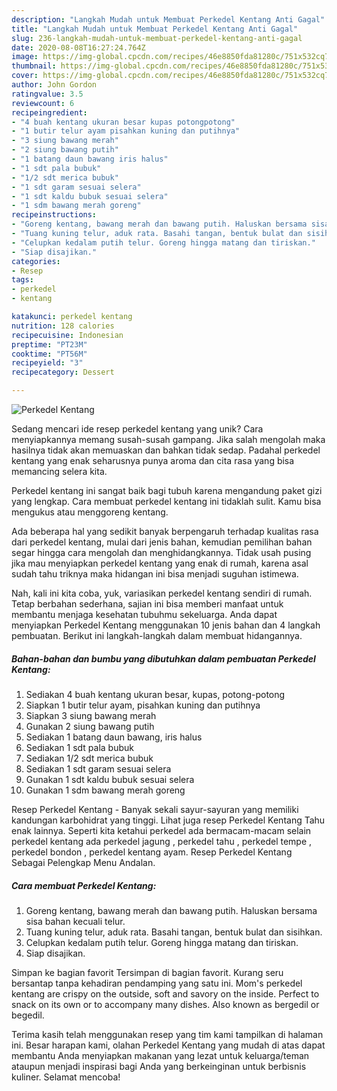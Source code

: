 ```yaml
---
description: "Langkah Mudah untuk Membuat Perkedel Kentang Anti Gagal"
title: "Langkah Mudah untuk Membuat Perkedel Kentang Anti Gagal"
slug: 236-langkah-mudah-untuk-membuat-perkedel-kentang-anti-gagal
date: 2020-08-08T16:27:24.764Z
image: https://img-global.cpcdn.com/recipes/46e8850fda81280c/751x532cq70/perkedel-kentang-foto-resep-utama.jpg
thumbnail: https://img-global.cpcdn.com/recipes/46e8850fda81280c/751x532cq70/perkedel-kentang-foto-resep-utama.jpg
cover: https://img-global.cpcdn.com/recipes/46e8850fda81280c/751x532cq70/perkedel-kentang-foto-resep-utama.jpg
author: John Gordon
ratingvalue: 3.5
reviewcount: 6
recipeingredient:
- "4 buah kentang ukuran besar kupas potongpotong"
- "1 butir telur ayam pisahkan kuning dan putihnya"
- "3 siung bawang merah"
- "2 siung bawang putih"
- "1 batang daun bawang iris halus"
- "1 sdt pala bubuk"
- "1/2 sdt merica bubuk"
- "1 sdt garam sesuai selera"
- "1 sdt kaldu bubuk sesuai selera"
- "1 sdm bawang merah goreng"
recipeinstructions:
- "Goreng kentang, bawang merah dan bawang putih. Haluskan bersama sisa bahan kecuali telur."
- "Tuang kuning telur, aduk rata. Basahi tangan, bentuk bulat dan sisihkan."
- "Celupkan kedalam putih telur. Goreng hingga matang dan tiriskan."
- "Siap disajikan."
categories:
- Resep
tags:
- perkedel
- kentang

katakunci: perkedel kentang 
nutrition: 128 calories
recipecuisine: Indonesian
preptime: "PT23M"
cooktime: "PT56M"
recipeyield: "3"
recipecategory: Dessert

---
```



![Perkedel Kentang](https://img-global.cpcdn.com/recipes/46e8850fda81280c/751x532cq70/perkedel-kentang-foto-resep-utama.jpg)

Sedang mencari ide resep perkedel kentang yang unik? Cara menyiapkannya memang susah-susah gampang. Jika salah mengolah maka hasilnya tidak akan memuaskan dan bahkan tidak sedap. Padahal perkedel kentang yang enak seharusnya punya aroma dan cita rasa yang bisa memancing selera kita.

Perkedel kentang ini sangat baik bagi tubuh karena mengandung paket gizi yang lengkap. Cara membuat perkedel kentang ini tidaklah sulit. Kamu bisa mengukus atau menggoreng kentang.

Ada beberapa hal yang sedikit banyak berpengaruh terhadap kualitas rasa dari perkedel kentang, mulai dari jenis bahan, kemudian pemilihan bahan segar hingga cara mengolah dan menghidangkannya. Tidak usah pusing jika mau menyiapkan perkedel kentang yang enak di rumah, karena asal sudah tahu triknya maka hidangan ini bisa menjadi suguhan istimewa.


Nah, kali ini kita coba, yuk, variasikan perkedel kentang sendiri di rumah. Tetap berbahan sederhana, sajian ini bisa memberi manfaat untuk membantu menjaga kesehatan tubuhmu sekeluarga. Anda dapat menyiapkan Perkedel Kentang menggunakan 10 jenis bahan dan 4 langkah pembuatan. Berikut ini langkah-langkah dalam membuat hidangannya.

<!--inarticleads1-->

##### Bahan-bahan dan bumbu yang dibutuhkan dalam pembuatan Perkedel Kentang:

1. Sediakan 4 buah kentang ukuran besar, kupas, potong-potong
1. Siapkan 1 butir telur ayam, pisahkan kuning dan putihnya
1. Siapkan 3 siung bawang merah
1. Gunakan 2 siung bawang putih
1. Sediakan 1 batang daun bawang, iris halus
1. Sediakan 1 sdt pala bubuk
1. Sediakan 1/2 sdt merica bubuk
1. Sediakan 1 sdt garam sesuai selera
1. Gunakan 1 sdt kaldu bubuk sesuai selera
1. Gunakan 1 sdm bawang merah goreng


Resep Perkedel Kentang - Banyak sekali sayur-sayuran yang memiliki kandungan karbohidrat yang tinggi. Lihat juga resep Perkedel Kentang Tahu enak lainnya. Seperti kita ketahui perkedel ada bermacam-macam selain perkedel kentang ada perkedel jagung , perkedel tahu , perkedel tempe , perkedel bondon , perkedel kentang ayam. Resep Perkedel Kentang Sebagai Pelengkap Menu Andalan. 

<!--inarticleads2-->

##### Cara membuat Perkedel Kentang:

1. Goreng kentang, bawang merah dan bawang putih. Haluskan bersama sisa bahan kecuali telur.
1. Tuang kuning telur, aduk rata. Basahi tangan, bentuk bulat dan sisihkan.
1. Celupkan kedalam putih telur. Goreng hingga matang dan tiriskan.
1. Siap disajikan.


Simpan ke bagian favorit Tersimpan di bagian favorit. Kurang seru bersantap tanpa kehadiran pendamping yang satu ini. Mom&#39;s perkedel kentang are crispy on the outside, soft and savory on the inside. Perfect to snack on its own or to accompany many dishes. Also known as bergedil or begedil. 

Terima kasih telah menggunakan resep yang tim kami tampilkan di halaman ini. Besar harapan kami, olahan Perkedel Kentang yang mudah di atas dapat membantu Anda menyiapkan makanan yang lezat untuk keluarga/teman ataupun menjadi inspirasi bagi Anda yang berkeinginan untuk berbisnis kuliner. Selamat mencoba!
